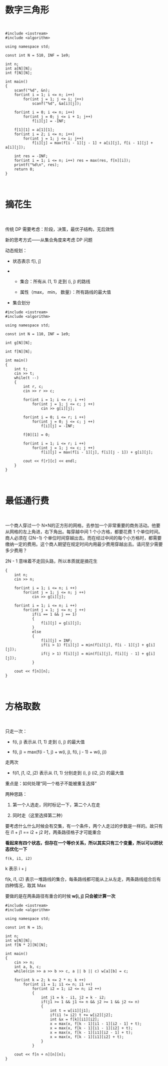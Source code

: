 </br>

# 数字三角形

</br>

```
#include <iostream>
#include <algorithm>

using namespace std;

const int N = 510, INF = 1e9;

int n;
int a[N][N];
int f[N][N];

int main()
{
    scanf("%d", &n);
    for(int i = 1; i <= n; i++)
        for(int j = 1; j <= i; j++)
            scanf("%d", &a[i][j]);
            
    for(int i = 0; i <= n; i++)
        for(int j = 0; j <= i + 1; j++)
            f[i][j] = -INF;
            
    f[1][1] = a[1][1];
    for(int i = 2; i <= n; i++)
        for(int j = 1; j <= i; j++)
            f[i][j] = max(f[i - 1][j - 1] + a[i][j], f[i - 1][j] + a[i][j]);
    
    int res = -INF;
    for(int i = 1; i <= n; i++) res = max(res, f[n][i]);
    printf("%d\n", res);
    return 0;
}
```

</br>

# 摘花生

</br>

<p>传统 DP 需要考虑：阶段，决策，最优子结构，无后效性</p>

<p>新的思考方式——从集合角度来考虑 DP 问题</p>

<p>动态规划：</p>

- 状态表示 f[i, j]

- - 集合：所有从 (1, 1) 走到 (i, j) 的路线
 
  - 属性（max， min， 数量）：所有路线的最大值

- 集合划分

```
#include <iostream>
#include <algorithm>

using namespace std;

const int N = 110, INF = 1e9;

int g[N][N];

int f[N][N];

int main()
{
    int t;
    cin >> t;
    while(t --)
    {
        int r, c;
        cin >> r >> c;
        
        for(int i = 1; i <= r; i ++)
            for(int j = 1; j <= c; j ++)
                cin >> g[i][j];
        
        for(int i = 0; i <= r; i ++)
            for(int j = 0; j <= c; j ++)
                f[i][j] = -INF;
                
        f[0][1] = 0;
        
        for(int i = 1; i <= r; i ++)
            for(int j = 1; j <= c; j ++)
                f[i][j] = max(f[i - 1][j], f[i][j - 1]) + g[i][j];
                
        cout << f[r][c] << endl;
    }
}
```

</br>

# 最低通行费

</br>

<p>一个商人穿过一个 N×N的正方形的网格，去参加一个非常重要的商务活动。他要从网格的左上角进，右下角出。每穿越中间 1 个小方格，都要花费 1 个单位时间。商人必须在 (2N−1) 个单位时间穿越出去。而在经过中间的每个小方格时，都需要缴纳一定的费用。这个商人期望在规定时间内用最少费用穿越出去。请问至少需要多少费用？</p>

<p>2N - 1 意味着不走回头路，所以本质就是摘花生</p>

```
{
    int n;
    cin >> n;
    
    for(int i = 1; i <= n; i ++)
        for(int j = 1; j <= n; j ++)
            cin >> g[i][j];
            
    for(int i = 1; i <= n; i ++)
        for(int j = 1; j <= n; j ++)
            if(i == 1 && j == 1)
            {
                f[i][j] = g[i][j];
            }
            else
            {
                f[i][j] = INF;
                if(i > 1) f[i][j] = min(f[i][j], f[i - 1][j] + g[i][j]);
                if(j > 1) f[i][j] = min(f[i][j], f[i][j - 1] + g[i][j]);
            }
            
    cout << f[n][n];
}
```

</br>

# 方格取数

</br>

<p>只走一次：</p>

- f(i, j) 表示从 (1, 1) 走到 (i, j) 的最大值

- f(i, j) = max(f(i - 1, j) + w(i, j), f(i, j - 1) + w(i, j))

<p>走两次</p>

- f(i1, j1, i2, j2) 表示从 (1, 1) 分别走到 (i, j) (i2, j2) 的最大值

<p>重点是：如何处理“同一个格子不能被重复选择”</p>

<p>两种思路：</p>

1. 第一个人选走，同时标记一下，第二个人在走

2. 同时走（这里选择第二种）

<p>要考虑什么什么时候会有交集，有一个条件，两个人走过的步数是一样的。故只有在 i1 + j1 == i2 + j2 时，两条路径格子才可能重合</p>

<p><b>看起来有四个状态，但存在一个等价关系，所以其实只有三个变量，所以可以把状态优化一下</b></p>

`f(k, i1, i2)` 

<p>k 表示 i + j</p>

<p>f(k, i1, i2) 表示一堆路线的集合，每条路线都可能从上从左走，两条路线组合后有四种情况，取其 Max</p>

<p>要做的是在两条路径有重合的时候<b> w[i, j] 只会被计算一次</b></p>

```
#include <iostream>
#include <algorithm>

using namespace std;

const int N = 15;

int n;
int w[N][N];
int f[N * 2][N][N];

int main()
{
    cin >> n;
    int a, b, c;
    while(cin >> a >> b >> c, a || b || c) w[a][b] = c;
    
    for(int k = 2; k <= 2 * n; k ++)
        for(int i1 = 1; i1 <= n; i1 ++)
            for(int i2 = 1; i2 <= n; i2 ++)
            {
                int j1 = k - i1, j2 = k - i2;
                if(j1 >= 1 && j1 <= n && j2 >= 1 && j2 <= n)
                {
                    int t = w[i1][j1];
                    if(i1 != i2) t += w[i2][j2];
                    int &x = f[k][i1][i2];
                    x = max(x, f[k - 1][i1 - 1][i2 - 1] + t);
                    x = max(x, f[k - 1][i1 - 1][i2] + t);
                    x = max(x, f[k - 1][i1][i2 - 1] + t);
                    x = max(x, f[k - 1][i1][i2] + t);
                }
            }
            
    cout << f[n + n][n][n];
}
```

























































































































































































